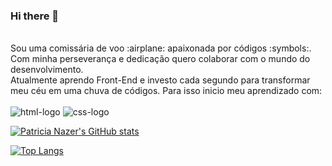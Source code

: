 ### Hi there 👋
<br>
Sou uma comissária de voo :airplane: apaixonada por códigos :symbols:. 
<br>
Com minha perseverança e dedicação quero colaborar com o mundo do desenvolvimento.
<br>
Atualmente aprendo Front-End e investo cada segundo para transformar meu céu em uma chuva de códigos. Para isso inicio meu aprendizado com:
<br> <br>
<img src="https://img.shields.io/badge/HTML5-E34F26?style=for-the-badge&logo=html5&logoColor=white" alt= "html-logo"/>
<img src="https://img.shields.io/badge/CSS3-1572B6?style=for-the-badge&logo=css3&logoColor=white" alt= "css-logo"/>
<br>

[![Patricia Nazer's GitHub stats](https://github-readme-stats.vercel.app/api?username=PatriciaNazer)](https://github.com/anuraghazra/github-readme-stats)


[![Top Langs](https://github-readme-stats.vercel.app/api/top-langs/?username=PatriciaNazer)](https://github.com/anuraghazra/github-readme-stats)




